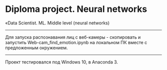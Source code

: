 # Diploma project. Neural networks
  «Data Scientist. ML. Middle level (neural networks)
***
Для запуска распознавания лиц с веб-камеры - скопировать и запустить Web-cam_find_emotion.ipynb на локальном ПК вместе с предложенным окружением.
***
Проект тестировался под Windows 10, в Anaconda 3.
